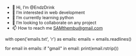 - 👋 Hi, I’m @EndzDrink
- 👀 I’m interested in web development
- 🌱 I’m currently learning python
- 💞️ I’m looking to collaborate on any project
- 📫 How to reach me SAMthembu@gmail.com

<!---
EndzDrink/EndzDrink is a ✨ special ✨ repository because its `README.md` (this file) appears on your GitHub profile.
You can click the Preview link to take a look at your changes.
--->
with open('emails.txt', 'r') as emails:
    emails = emails.readlines()

for email in emails:
    if "gmail" in email:
        print(email.rstrip())
